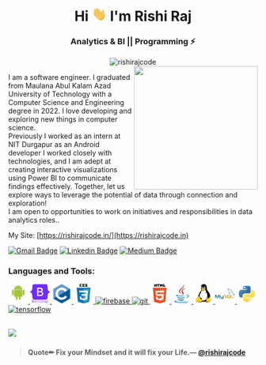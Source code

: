 <h1 align= "center">Hi <img src="https://raw.githubusercontent.com/ABSphreak/ABSphreak/master/gifs/Hi.gif" width="30px"> I'm Rishi Raj</h1>
<h3 align="center">Analytics & BI || Programming ⚡</h3>

<p align="center"> <img src="https://komarev.com/ghpvc/?username=rishirajcode&label=Profile%20views&color=0e75b6&style=flat" alt="rishirajcode" /> <br> 
<!-- <a href="https://twitter.com/rishirajcode" target="blank"><img src="https://img.shields.io/twitter/follow/rishirajcode?logo=twitter&style=for-the-badge" alt="rishirajcode" /></a> </p>   -->
<img align="right" src="https://media.giphy.com/media/WUlplcMpOCEmTGBtBW/giphy.gif" height="250" width="250">


<!-- <h3 align="left">About Me</h3>
<h4 align="left"><a href="https://rishiraj.netlify.app/"><b> My-Linktree</b></a> </h4> <br> -->
<p>
I am a software engineer. I graduated from Maulana Abul Kalam Azad University of Technology with a Computer Science and Engineering degree in 2022. I love developing and exploring new things in computer science.
 <br>
Previously I worked as an intern at NIT Durgapur as an Android developer I worked closely with technologies, and I am adept at creating interactive visualizations using Power BI to communicate findings effectively. Together, let us explore ways to leverage the potential of data through connection and exploration! <br>
I am open to opportunities to work on initiatives and responsibilities in data analytics roles..

My Site: [https://rishirajcode.in/](https://rishirajcode.in) <br>



</p>






	

<!-- - Let's Connect <a href="https://www.linkedin.com/in/rishirajcode/">**LinkedIn**</a><br><br> -->
[![Gmail Badge](https://img.shields.io/badge/-Gmail-c14438?style=flat-square&logo=Gmail&logoColor=white&link=mailto:contactrishi.code@gmail.com)](mailto:contactrishi.code@gmail.com)
[![Linkedin Badge](https://img.shields.io/badge/-Linkedin-4169E1?style=flat-square&logo=Linkedin&logoColor=white&&link=https://www.linkedin.com/in/rishirajcode/)](https://www.linkedin.com/in/rishirajcode/)
[![Medium Badge](https://img.shields.io/badge/-Medium-12100E?style=for-the-badge&logo=medium&logoColor=white&&link=https://rishirajcode.medium.com/)](https://rishirajcode.medium.com/) 
<!--

<h3 align="left">Connect with me:</h3>
<p align="left">
<a href="https://twitter.com/rishi_code" target="blank"><img align="center" src="https://raw.githubusercontent.com/rahuldkjain/github-profile-readme-generator/neutral-icons/src/images/icons/Social/twitter.svg" alt="rishi_code" height="30" width="40" /></a>
<a href="https://linkedin.com/in/rishi-code" target="blank"><img align="center" src="https://raw.githubusercontent.com/rahuldkjain/github-profile-readme-generator/neutral-icons/src/images/icons/Social/linked-in-alt.svg" alt="rishi-code" height="30" width="40" /></a>
<a href="https://instagram.com/@rishiraj.20" target="blank"><img align="center" src="https://raw.githubusercontent.com/rahuldkjain/github-profile-readme-generator/neutral-icons/src/images/icons/Social/instagram.svg" alt="@rishiraj.20" height="30" width="40" /></a>
<a href="https://medium.com/@rishi-code" target="blank"><img align="center" src="https://raw.githubusercontent.com/rahuldkjain/github-profile-readme-generator/neutral-icons/src/images/icons/Social/medium.svg" alt="@rishi-code" height="30" width="40" /></a>
<a href="https://www.hackerrank.com/rishi_code" target="blank"><img align="center" src="https://raw.githubusercontent.com/rahuldkjain/github-profile-readme-generator/neutral-icons/src/images/icons/Social/hackerrank.svg" alt="rishi_code" height="30" width="40" /></a>
<a href="https://www.leetcode.com/rishi-code" target="blank"><img align="center" src="https://raw.githubusercontent.com/rahuldkjain/github-profile-readme-generator/neutral-icons/src/images/icons/Social/leet-code.svg" alt="rishi-code" height="30" width="40" /></a>
</p>
-->

<h3 align="left">Languages and Tools:</h3>
<p align="left"> <a href="https://developer.android.com" target="_blank"> <img src="https://raw.githubusercontent.com/devicons/devicon/master/icons/android/android-original-wordmark.svg" alt="android" width="40" height="40"/> </a> <a href="https://getbootstrap.com" target="_blank"> <img src="https://raw.githubusercontent.com/devicons/devicon/master/icons/bootstrap/bootstrap-plain-wordmark.svg" alt="bootstrap" width="40" height="40"/> </a> <a href="https://www.cprogramming.com/" target="_blank"> <img src="https://raw.githubusercontent.com/devicons/devicon/master/icons/c/c-original.svg" alt="c" width="40" height="40"/> </a> <a href="https://www.w3schools.com/css/" target="_blank"> <img src="https://raw.githubusercontent.com/devicons/devicon/master/icons/css3/css3-original-wordmark.svg" alt="css3" width="40" height="40"/> </a> <a href="https://firebase.google.com/" target="_blank"> <img src="https://www.vectorlogo.zone/logos/firebase/firebase-icon.svg" alt="firebase"width="40" height="40"/> </a> <a href="https://git-scm.com/" target="_blank"> <img src="https://www.vectorlogo.zone/logos/git-scm/git-scm-icon.svg" alt="git" width="40" height="40"/> </a> <a href="https://www.w3.org/html/" target="_blank"> <img src="https://raw.githubusercontent.com/devicons/devicon/master/icons/html5/html5-original-wordmark.svg" alt="html5" width="40" height="40"/> </a> <a href="https://www.java.com" target="_blank"> <img src="https://raw.githubusercontent.com/devicons/devicon/master/icons/java/java-original.svg" alt="java" width="40" height="40"/> </a> <a href="https://www.linux.org/" target="_blank"> <img src="https://raw.githubusercontent.com/devicons/devicon/master/icons/linux/linux-original.svg" alt="linux" width="40" height="40"/> </a> <a href="https://www.mysql.com/" target="_blank"> <img src="https://raw.githubusercontent.com/devicons/devicon/master/icons/mysql/mysql-original-wordmark.svg" alt="mysql" width="40" height="40"/> </a> <a href="https://www.python.org" target="_blank"> <img src="https://raw.githubusercontent.com/devicons/devicon/master/icons/python/python-original.svg" alt="python" width="40" height="40"/> </a> <a href="https://www.tensorflow.org" target="_blank"> <img src="https://www.vectorlogo.zone/logos/tensorflow/tensorflow-icon.svg" alt="tensorflow" width="40" height="40"/> </a> 

</p>

<!--
<div align="left">
<h3 align="left">Trophies & Stats: </h3>
<img src ="https://github-profile-trophy.vercel.app/?username=rishirajcode&theme=flat">
</div>
-->
<!-- <h3 align="center">s and Graph📈  </h3> -->

<p align = "left">


<!--	
<img src ="https://github-readme-stats.vercel.app/api?username=rishirajcode&show_icons=true&count_private=true&theme=default&hide_border=true&hide=issues,contribs" >

-->
<br>	
<img src= "http://github-readme-streak-stats.herokuapp.com/?user=rishirajcode">
 
<br>



</p>

<h4 align = "left">
	 <blockquote class="twitter-tweet"><p lang="en" dir="ltr">Quote✏ Fix your Mindset and it will fix your Life.&mdash; <a href="https://rishirajcode.in/">@rishirajcode</a>
</blockquote> 
<!--  <img align="center" src = "https://media.giphy.com/media/Yx5ns1mSPBle0/giphy.gif" height="100" width="100" > -->


</h4>










